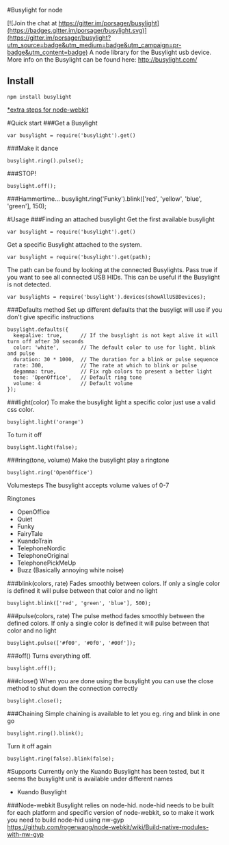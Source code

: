 #Busylight for node

[![Join the chat at https://gitter.im/porsager/busylight](https://badges.gitter.im/porsager/busylight.svg)](https://gitter.im/porsager/busylight?utm_source=badge&utm_medium=badge&utm_campaign=pr-badge&utm_content=badge)
A node library for the Busylight usb device.
More info on the Busylight can be found here: http://busylight.com/

## Install

    npm install busylight
[*extra steps for node-webkit](#node-webkit)

#Quick start
###Get a Busylight

    var busylight = require('busylight').get()

###Make it dance

    busylight.ring().pulse();
    
###STOP!

    busylight.off();
    
###Hammertime...
    busylight.ring('Funky').blink(['red', 'yellow', 'blue', 'green'], 150);
    
#Usage
###Finding an attached busylight
Get the first available busylight

    var busylight = require('busylight').get()

Get a specific Busylight attached to the system.

    var busylight = require('busylight').get(path);

The path can be found by looking at the connected Busylights. 
Pass true if you want to see all connected USB HIDs. This can be useful if the Busylight is not detected.

    var busylights = require('busylight').devices(showAllUSBDevices);

###Defaults method
Set up different defaults that the busyligt will use if you don't give specific instructions

    busylight.defaults({
      keepalive: true,      // If the busylight is not kept alive it will turn off after 30 seconds
      color: 'white',       // The default color to use for light, blink and pulse
      duration: 30 * 1000,  // The duration for a blink or pulse sequence
      rate: 300,            // The rate at which to blink or pulse
      degamma: true,        // Fix rgb colors to present a better light
      tone: 'OpenOffice',   // Default ring tone
      volume: 4             // Default volume
    });

###light(color)
To make the busylight light a specific color just use a valid css color.

    busylight.light('orange')

To turn it off

    busylight.light(false);

###ring(tone, volume)
Make the busylight play a ringtone

    busylight.ring('OpenOffice')

Volumesteps
The busylight accepts volume values of 0-7

Ringtones
* OpenOffice
* Quiet
* Funky
* FairyTale
* KuandoTrain
* TelephoneNordic
* TelephoneOriginal
* TelephonePickMeUp
* Buzz    (Basically annoying white noise)

###blink(colors, rate)
Fades smoothly between colors. If only a single color is defined it will pulse between that color and no light

    busylight.blink(['red', 'green', 'blue'], 500);

###pulse(colors, rate)
The pulse method fades smoothly between the defined colors. If only a single color is defined it will pulse between that color and no light

    busylight.pulse(['#f00', '#0f0', '#00f']);

###off()
Turns everything off.
    
    busylight.off();

###close()
When you are done using the busylight you can use the close method to shut down the connection correctly
    
    busylight.close();

###Chaining
Simple chaining is available to let you eg. ring and blink in one go

    busylight.ring().blink();

Turn it off again

    busylight.ring(false).blink(false);

#Supports
Currently only the Kuando Busylight has been tested, but it seems the busylight unit is available under different names
* Kuando Busylight

###<a name="node-webkit"></a>Node-webkit
Busylight relies on node-hid. node-hid needs to be built for each platform and specific version of node-webkit, so to make it work you need to build node-hid using nw-gyp
https://github.com/rogerwang/node-webkit/wiki/Build-native-modules-with-nw-gyp
